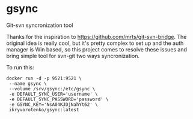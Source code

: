 # gsync
Git-svn syncronization tool

Thanks for the inspiration to https://github.com/mrts/git-svn-bridge. The original idea is really cool, but it's pretty complex to set up and the auth manager is Win based, so this project comes to resolve these issues and bring simple tool for svn-git two ways syncronization.

To run this:

```
docker run -d -p 9521:9521 \
 --name gsync \
 --volume /srv/gsync:/etc/gsync \
 -e DEFAULT_SYNC_USER='username' \
 -e DEFAULT_SYNC_PASSWORD='password' \
 -e GSYNC_KEY='NsA04KJDjNahYt62' \
 ikryvorotenko/gsync:latest
 
```